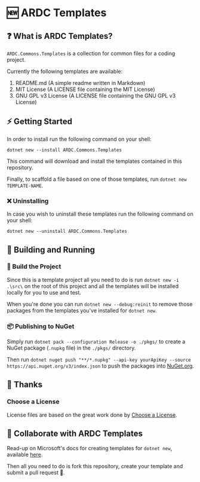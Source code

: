 # 🆕 ARDC Templates

## ❓ What is ARDC Templates?

`ARDC.Commons.Templates` is a collection for common files for a coding project.

Currently the following templates are available:

1. README.md (A simple readme written in Markdown)
2. MIT License (A LICENSE file containing the MIT License)
3. GNU GPL v3 License (A LICENSE file containing the GNU GPL v3 License)

## ⚡ Getting Started

In order to install run the following command on your shell:

```
dotnet new --install ARDC.Commons.Templates
```

This command will download and install the templates contained in this repository.

Finally, to scaffold a file based on one of those templates, run `dotnet new TEMPLATE-NAME`.

### ❌ Uninstalling

In case you wish to uninstall these templates run the following command on your shell:

```
dotnet new --uninstall ARDC.Commons.Templates
```

## 🔧 Building and Running

### 🔨 Build the Project

Since this is a template project all you need to do is run `dotnet new -i .\src\` on the root of this project and all the templates will be installed locally for you to use and test.

When you're done you can run `dotnet new --debug:reinit` to remove those packages from the templates you've installed for `dotnet new`.

### 📦 Publishing to NuGet

Simply run `dotnet pack --configuration Release -o ./pkgs/` to create a NuGet package (`.nupkg` file) in the `./pkgs/` directory.

Then run `dotnet nuget push "**/*.nupkg" --api-key yourApiKey --source https://api.nuget.org/v3/index.json` to push the packages into [NuGet.org](https://www.nuget.org/).

## 🙏 Thanks

### Choose a License

License files are based on the great work done by [Choose a License](https://choosealicense.com/).

## 🤝 Collaborate with ARDC Templates

Read-up on Microsoft's docs for creating templates for `dotnet new`, available [here](https://docs.microsoft.com/en-us/dotnet/core/tools/custom-templates).

Then all you need to do is fork this repository, create your template and submit a pull request 🙂.